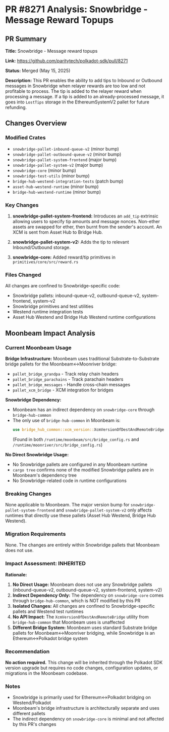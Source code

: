 # PR #8271 Analysis: Snowbridge - Message Reward Topups

## PR Summary

**Title:** Snowbridge - Message reward topups

**Link:** https://github.com/paritytech/polkadot-sdk/pull/8271

**Status:** Merged (May 15, 2025)

**Description:**
This PR enables the ability to add tips to Inbound or Outbound messages in Snowbridge when relayer rewards are too low and not profitable to process. The tip is added to the relayer reward when processing a message. If a tip is added to an already-processed message, it goes into `LostTips` storage in the EthereumSystemV2 pallet for future refunding.

## Changes Overview

### Modified Crates
- `snowbridge-pallet-inbound-queue-v2` (minor bump)
- `snowbridge-pallet-outbound-queue-v2` (minor bump)
- `snowbridge-pallet-system-frontend` (major bump)
- `snowbridge-pallet-system-v2` (major bump)
- `snowbridge-core` (minor bump)
- `snowbridge-test-utils` (minor bump)
- `bridge-hub-westend-integration-tests` (patch bump)
- `asset-hub-westend-runtime` (minor bump)
- `bridge-hub-westend-runtime` (minor bump)

### Key Changes
1. **snowbridge-pallet-system-frontend:** Introduces an `add_tip` extrinsic allowing users to specify tip amounts and message nonces. Non-ether assets are swapped for ether, then burnt from the sender's account. An XCM is sent from Asset Hub to Bridge Hub.

2. **snowbridge-pallet-system-v2:** Adds the tip to relevant Inbound/Outbound storage.

3. **snowbridge-core:** Added reward/tip primitives in `primitives/core/src/reward.rs`

### Files Changed
All changes are confined to Snowbridge-specific code:
- Snowbridge pallets: inbound-queue-v2, outbound-queue-v2, system-frontend, system-v2
- Snowbridge primitives and test utilities
- Westend runtime integration tests
- Asset Hub Westend and Bridge Hub Westend runtime configurations

## Moonbeam Impact Analysis

### Current Moonbeam Usage

**Bridge Infrastructure:**
Moonbeam uses traditional Substrate-to-Substrate bridge pallets for the Moonbeam↔Moonriver bridge:
- `pallet_bridge_grandpa` - Track relay chain headers
- `pallet_bridge_parachains` - Track parachain headers
- `pallet_bridge_messages` - Handle cross-chain messages
- `pallet_xcm_bridge` - XCM integration for bridges

**Snowbridge Dependency:**
- Moonbeam has an indirect dependency on `snowbridge-core` through `bridge-hub-common`
- The only use of `bridge-hub-common` in Moonbeam is:
  ```rust
  use bridge_hub_common::xcm_version::XcmVersionOfDestAndRemoteBridge;
  ```
  (Found in both `/runtime/moonbeam/src/bridge_config.rs` and `/runtime/moonriver/src/bridge_config.rs`)

**No Direct Snowbridge Usage:**
- No Snowbridge pallets are configured in any Moonbeam runtime
- `cargo tree` confirms none of the modified Snowbridge pallets are in Moonbeam's dependency tree
- No Snowbridge-related code in runtime configurations

### Breaking Changes

None applicable to Moonbeam. The major version bump for `snowbridge-pallet-system-frontend` and `snowbridge-pallet-system-v2` only affects runtimes that directly use these pallets (Asset Hub Westend, Bridge Hub Westend).

### Migration Requirements

None. The changes are entirely within Snowbridge pallets that Moonbeam does not use.

### Impact Assessment: **INHERITED**

**Rationale:**
1. **No Direct Usage:** Moonbeam does not use any Snowbridge pallets (inbound-queue-v2, outbound-queue-v2, system-frontend, system-v2)
2. **Indirect Dependency Only:** The dependency on `snowbridge-core` comes through `bridge-hub-common`, which is NOT modified by this PR
3. **Isolated Changes:** All changes are confined to Snowbridge-specific pallets and Westend test runtimes
4. **No API Impact:** The `XcmVersionOfDestAndRemoteBridge` utility from `bridge-hub-common` that Moonbeam uses is unaffected
5. **Different Bridge System:** Moonbeam uses standard Substrate bridge pallets for Moonbeam↔Moonriver bridging, while Snowbridge is an Ethereum↔Polkadot bridge system

### Recommendation

**No action required.** This change will be inherited through the Polkadot SDK version upgrade but requires no code changes, configuration updates, or migrations in the Moonbeam codebase.

### Notes

- Snowbridge is primarily used for Ethereum↔Polkadot bridging on Westend/Polkadot
- Moonbeam's bridge infrastructure is architecturally separate and uses different pallets
- The indirect dependency on `snowbridge-core` is minimal and not affected by this PR's changes
